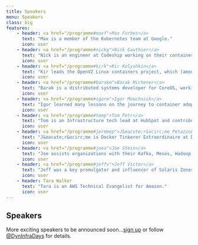 ```yaml
---
title: Speakers
menu: Speakers
class: big
features:
    - header: <a href="/programme#maxf">Max Forbes</a>
      text: "Max is a member of the Kubernetes team at Google."
      icon: user
    - header: <a href="/programme#nickg">Nick Gauthier</a>
      text: "Nick is an engineer at Codeship working on their container-based Continuous Integration and Delivery platform."
      icon: user
    - header: <a href="/programme#kirk">Kir Kolyshkin</a>
      text: "Kir leads the OpenVZ Linux containers project, which (amongst other things) is the biggest contributor to LXC."
      icon: user
    - header: <a href="/programme#barakm">Barak Michener</a>
      text: "Barak is a distributed systems developer for CoreOS, working in Go on etcd."
      icon: user
    - header: <a href="/programme#igorm">Igor Moochnick</a>
      text: "Igor learned many lessons on the journey to container adoption in the enterprise."
      icon: user
    - header: <a href="/programme#tomp">Tom Petr</a>
      text: "Tom is an Infrastructure tech lead at HubSpot and contributor to Singularity, a scheduler for Mesos."
      icon: user
    - header: <a href="/programme#jeromep">J&eacute;r&ocirc;me Petazzoni</a>
      text: "J&eacute;r&ocirc;me is Docker Tinkerer Extraordinaire at Docker."
      icon: user
    - header: <a href="/programme#joes">Joe Stein</a>
      text: "Joe assists organizations with their Kafka, Mesos, Hadoop, Cassandra, Accumulo, Storm, Spark, etc. Big Data systems."
      icon: user
    - header: <a href="/programme#jeffv">Jeff Victor</a>
      text: "Jeff was a key promulgator and influencer of Solaris Zones and has more than a decade of experience with OS virtualization and containers."
      icon: user
    - header: Tara Walker
      text: "Tara is an AWS Technical Evangelist for Amazon."
      icon: user
---
```


## Speakers

More exciting speakers to be announced soon...[sign up](/#connect) or follow [@DynInfraDays](https://twitter.com/DynInfraDays) for details.
